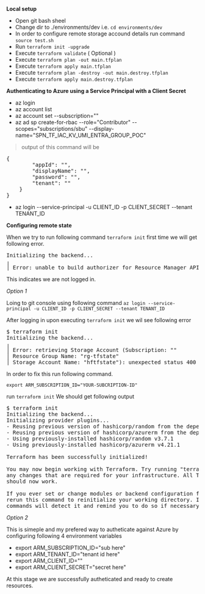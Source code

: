 **Local setup**

- Open git bash sheel
- Change dir to ./environments/dev i.e. `cd environments/dev`
- In order to configure remote storage accound details run command  
   `source test.sh`
- Run `terraform init -upgrade`
- Execute `terraform validate` ( Optional )
- Execute `terraform plan -out main.tfplan`
- Execute `terraform apply main.tfplan`
- Execute `terraform plan -destroy -out main.destroy.tfplan`
- Execute `terraform apply main.destroy.tfplan`


**Authenticating to Azure using a Service Principal with a Client Secret**

 - az login 
 - az account list 
 - az account set --subscription=""
 - az ad sp create-for-rbac --role="Contributor" --scopes="subscriptions/sbu"  --display-name="SPN_TF_IAC_KV_UMI_ENTRA_GROUP_POC"
 > output of this command will be 
  <pre>{
        "appId": "",
        "displayName": "",
        "password": "",
        "tenant": ""
    }
}</pre>
- az login --service-principal -u CLIENT_ID -p CLIENT_SECRET --tenant TENANT_ID

**Configuring remote state**

When we try to run following command 
`terraform init` first time we will get following error.

<pre>
Initializing the backend...
╷
│ Error: unable to build authorizer for Resource Manager API: could not configure AzureCli Authorizer: tenant ID was not specified and the default tenant ID could not be determined: obtaining tenant ID: obtaining account details: running Azure CLI: exit status 1: ERROR: No subscription found. Run 'az account set' to select a subscription.
</pre>

This indicates we are not logged in.  

*Option 1*

Loing to git console using following command 
`az login --service-principal -u CLIENT_ID -p CLIENT_SECRET --tenant TENANT_ID`

After logging in upon executing `terraform init` we wil see following error 

<pre>
$ terraform init
Initializing the backend...
╷
│ Error: retrieving Storage Account (Subscription: ""
│ Resource Group Name: "rg-tfstate"
│ Storage Account Name: "hftfstate"): unexpected status 400 (400 Bad Request) with error: InvalidSubscriptionId: The provided subscription identifier 'resourceGroups' is malformed or invalid.
</pre>

In order to fix this run following command.  

`export ARM_SUBSCRIPTION_ID="YOUR-SUBCRIPTION-ID"`

run `terraform init`  We should get following output 

<pre>
$ terraform init
Initializing the backend...
Initializing provider plugins...
- Reusing previous version of hashicorp/random from the dependency lock file
- Reusing previous version of hashicorp/azurerm from the dependency lock file
- Using previously-installed hashicorp/random v3.7.1
- Using previously-installed hashicorp/azurerm v4.21.1

Terraform has been successfully initialized!

You may now begin working with Terraform. Try running "terraform plan" to see
any changes that are required for your infrastructure. All Terraform commands
should now work.

If you ever set or change modules or backend configuration for Terraform,
rerun this command to reinitialize your working directory. If you forget, other
commands will detect it and remind you to do so if necessary.
</pre>

*Option 2*

This is simeple and my prefered way to autheticate against Azure by configuring following 4 environment variables
 - export ARM_SUBSCRIPTION_ID="sub here"
 - export ARM_TENANT_ID="tenant id here"
 - export ARM_CLIENT_ID=""
 - export ARM_CLIENT_SECRET="secret here"

At this stage we are successfully autheticated and ready to create resources.


